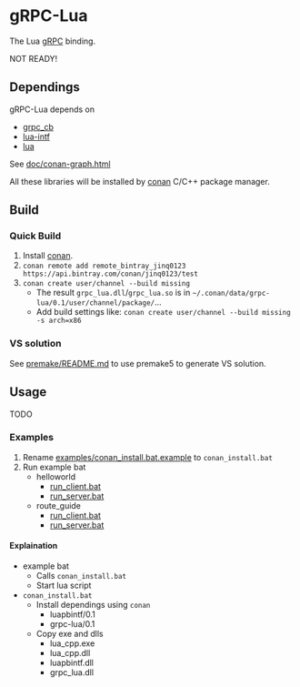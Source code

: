 # gRPC-Lua
The Lua [gRPC](http://www.grpc.io/) binding.

NOT READY!

## Dependings
gRPC-Lua depends on
* [grpc_cb](https://github.com/jinq0123/grpc_cb)
* [lua-intf](https://github.com/SteveKChiu/lua-intf)
* [lua](https://www.lua.org/)

See [doc/conan-graph.html](http://htmlpreview.github.io/?https://github.com/jinq0123/grpc-lua/master/doc/conan-graph.html)

All these libraries will be installed by [conan](https://www.conan.io/)
C/C++ package manager.

## Build

### Quick Build
1. Install [conan](http://docs.conan.io/en/latest/installation.html).
1. `conan remote add remote_bintray_jinq0123 https://api.bintray.com/conan/jinq0123/test`
1. `conan create user/channel --build missing`
    * The result `grpc_lua.dll`/`grpc_lua.so` is in `~/.conan/data/grpc-lua/0.1/user/channel/package/`...
    * Add build settings like:
        `conan create user/channel --build missing -s arch=x86`

### VS solution
See [premake/README.md](premake/README.md) to use premake5 to generate VS solution.

## Usage
TODO

### Examples
1. Rename [examples/conan_install.bat.example](examples/conan_install.bat.example) to `conan_install.bat`
2. Run example bat
	* helloworld
		+ [run_client.bat](examples/helloworld/run_client.bat)
		+ [run_server.bat](examples/helloworld/run_client.bat)
	* route_guide
		+ [run_client.bat](examples/route_guide/run_client.bat)
		+ [run_server.bat](examples/route_guide/run_client.bat)

#### Explaination
* example bat
	+ Calls `conan_install.bat`
	+ Start lua script
* `conan_install.bat`
	+ Install dependings using `conan`
		- luapbintf/0.1
		- grpc-lua/0.1
	+ Copy exe and dlls
		- lua_cpp.exe
		- lua_cpp.dll
		- luapbintf.dll
		- grpc_lua.dll
